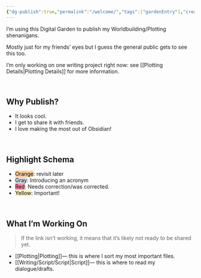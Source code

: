 ```yaml
---
{"dg-publish":true,"permalink":"/welcome/","tags":["gardenEntry"],"created":"2025-07-25T15:08:41.709-07:00"}
---
```


I’m using this Digital Garden to publish my Worldbuilding/Plotting shenanigans.

Mostly just for my friends’ eyes but I guess the general public gets to see this too. 

I’m only working on one writing project right now: see [[Plotting Details\|Plotting Details]] for more information. 

<br>

## Why Publish? 

- It looks cool. 
- I get to share it with friends. 
- I love making the most out of Obsidian!

<br>

## Highlight Schema

- <mark style="background: #FFB86CA6;">Orange</mark>: revisit later  
- <mark style="background: #CACFD9A6;">Gray</mark>: Introducing an acronym
- <mark style="background: #FF5582A6;">Red</mark>: Needs correction/was corrected.
- <mark style="background: #FFF3A3A6;">Yellow</mark>: Important! 

<br>


## What I’m Working On

> If the link isn’t working, it means that it’s likely not ready to be shared yet. 

- [[Plotting\|Plotting]]— this is where I sort my most important files. 
- [[Writing/Script/Script\|Script]]— this is where to read my dialogue/drafts. 